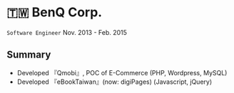 # 🇹🇼 BenQ Corp.

`Software Engineer` Nov. 2013 - Feb. 2015

## Summary

* Developed 『Qmobi』, POC of E-Commerce (PHP, Wordpress, MySQL)
* Developed 『eBookTaiwan』(now: digiPages) (Javascript, jQuery)
